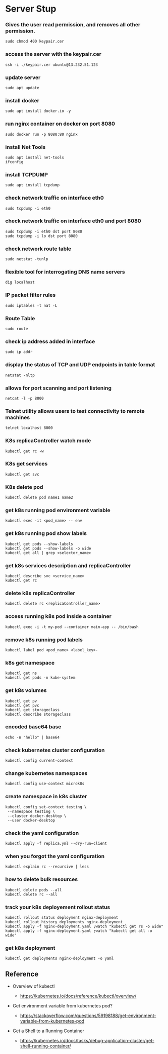 <!-- @format -->

# Server Stup

### Gives the user read permission, and removes all other permission.

    sudo chmod 400 keypair.cer

### access the server with the keypair.cer

    ssh -i ./keypair.cer ubuntu@13.232.51.123

### update server

    sudo apt update

### install docker

    sudo apt install docker.io -y

### run nginx container on docker on port 8080

    sudo docker run -p 8080:80 nginx

### install Net Tools

    sudo apt install net-tools
    ifconfig

### install TCPDUMP

    sudo apt install tcpdump

### check network traffic on interface eth0

    sudo tcpdump -i eth0

### check network traffic on interface eth0 and port 8080

    sudo tcpdump -i eth0 dst port 8080
    sudo tcpdump -i lo dst port 8080

### check network route table

    sudo netstat -tunlp

### flexible tool for interrogating DNS name servers

    dig localhost

### IP packet filter rules

    sudo iptables -t nat -L

### Route Table

    sudo route

### check ip address added in interface

    sudo ip addr

### display the status of TCP and UDP endpoints in table format

    netstat -nltp

### allows for port scanning and port listening

    netcat -l -p 8000

### Telnet utility allows users to test connectivity to remote machines

    telnet localhost 8000

### K8s replicaController watch mode

    kubectl get rc -w

### K8s get services

    kubectl get svc

### K8s delete pod

    kubectl delete pod name1 name2

### get k8s running pod environment variable

    kubectl exec -it <pod_name> -- env

### get k8s running pod show labels

    kubectl get pods --show-labels
    kubectl get pods --show-labels -o wide
    kubectl get all | grep <selector_name>

### get k8s services description and replicaController

    kubectl describe svc <service_name>
    kubectl get rc

### delete k8s replicaController

    kubectl delete rc <replicaController_name>

### access running k8s pod inside a container

    kubectl exec -i -t my-pod --container main-app -- /bin/bash

### remove k8s running pod labels

    kubectl label pod <pod_name> <label_key>-

### k8s get namespace

    kubectl get ns
    kubectl get pods -n kube-system

### get k8s volumes

    kubectl get pv
    kubectl get pvc
    kubectl get storageclass
    kubectl describe storageclass

### encoded base64 base

    echo -n "hello" | base64

### check kubernetes cluster configuration

    kubectl config current-context

### change kubernetes namespaces

    kubectl config use-context microk8s

### create namespace in k8s cluster

```
kubectl config set-context testing \
 --namespace testing \
 --cluster docker-desktop \
 --user docker-desktop
```

### check the yaml configuration

    kubectl apply -f replica.yml --dry-run=client

### when you forgot the yaml configuration

    kubectl explain rc --recursive | less

### how to delete bulk resources

    kubectl delete pods --all
    kubectl delete rc --all

### track your k8s deployement rollout status

    kubectl rollout status deployment nginx-deployment
    kubectl rollout history deployments nginx-deployment
    kubectl apply -f nginx-deployment.yaml ;watch "kubectl get rs -o wide"
    kubectl apply -f nginx-deployment.yaml ;watch "kubectl get all -o wide"

### get k8s deployment

    kubectl get deployments nginx-deployment -o yaml

## Reference

- Overview of kubectl

  - https://kubernetes.io/docs/reference/kubectl/overview/

- Get environment variable from kubernetes pod?

  - https://stackoverflow.com/questions/59198188/get-environment-variable-from-kubernetes-pod

- Get a Shell to a Running Container
  - https://kubernetes.io/docs/tasks/debug-application-cluster/get-shell-running-container/
